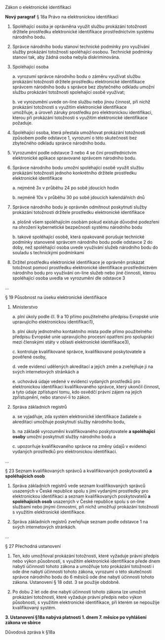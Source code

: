 Zákon o elektronické identifikaci

**Nový paragraf**
§ 18a
Právo na elektronickou identifikaci

1.  Spoléhající osoba je oprávněna využít službu prokázání totožnosti držitele prostředku elektronické identifikace prostřednictvím systému národního bodu. 

2.  Správce národního bodu stanoví technické podmínky pro využívání služby prokázání totožnosti spoléhající osobou. Technické podmínky stanoví tak, aby žádná osoba nebyla diskriminována.  

3.  Spoléhající osoba 

    a. vyrozumí správce národního bodu o záměru využívat službu prokázání totožnosti držitele prostředku elektronické identifikace  
      správcem národního bodu s správce bez zbytečného odkladu umožní službu prokázání totožnosti spolehající osobě využívat;

    b. ve vyrozumění uvede on-line službu nebo jinou činnost, při nichž prokázání totožnosti s využitím elektronické identifikace    
      umožňuje, a úroveň záruky prostředku pro elektronickou identifikaci, kterou při prokázání totožnosti s využitím elektronické identifikace požaduje.

4.  Spoléhající osoba, která přestala umožňovat prokázání totožnosti způsobem podle odstavce 1, vyrozumí o této skutečnosti 
    bez zbytečného odkladu správce národního bodu.

5.  Vyrozumění podle odstavce 3 nebo 4 se činí prostřednictvím elektronické aplikace spravované správcem národního bodu.

6.  Správce národního bodu umožní spoléhající osobě využít službu prokázání totožnosti jednoho konkrétního držitele prostředku 
    elektronické identifikace

    a. nejméně 3x v průběhu 24 po sobě jdoucích hodin

    b. nejméně 10x v průběhu 30 po sobě jdoucích kalendářních dnů

7.  Správce národního bodu je oprávněn odmítnout poskytnutí služby prokázání totožnosti držitele prostředku 
    elektronické identifikace

    a. plošně všem spoléhajícím osobám pokud existuje důvodné podezření na ohrožení kybernetické bezpečnosti 
       systému národního bodu 

    b. takové spoléhající osobě, která opakovaně porušuje technické podmínky stanovené správcem národního bodu 
       podle odstavce 2 do doby, než spoléhající osoba uvede využívání služeb národního bodu do souladu s technickými podmínkami

8.  Držitel prostředku elektronické identifikace je oprávněn prokázat totožnost pomocí prostředku elektronické 
    identifikace prostřednictvém národního bodu pro využívání on-line služeb nebo jiné činnosti, kterou spoléhající osoba 
    uvedla ve vyrozumění dle odstavce 3

...

§ 19
Působnost na úseku elektronické identifikace

1.  Ministerstvo

    a. plní úkoly podle čl. 9 a 10 přímo použitelného předpisu Evropské unie upravujícího elektronickou identifikaci1),

    b. plní úkoly jednotného kontaktního místa podle přímo použitelného předpisu Evropské unie upravujícího procesní opatření pro spolupráci mezi členskými státy v oblasti elektronické identifikace3),

    c. kontroluje kvalifikované správce, kvalifikované poskytovatele a pověřené osoby,

    d. vede evidenci udělených akreditací a jejich změn a zveřejňuje ji na svých internetových stránkách a

    e. uchovává údaje vedené v evidenci vydaných prostředků pro elektronickou identifikaci kvalifikovaného správce, který ukončil činnost, a tyto údaje zpřístupní tomu, kdo osvědčí právní zájem na jejich zpřístupnění, nebo stanoví-li to zákon.

2.  Správa základních registrů

    a. se vyjadřuje, zda systém elektronické identifikace žadatele o akreditaci umožňuje poskytnutí služby národního bodu,

    b. na základě vyrozumění kvalifikovaného poskytovatele **a spoléhající osoby** umožní poskytnutí služby národního bodu a

    c. upozorňuje kvalifikovaného správce na změny údajů v evidenci vydaných prostředků pro elektronickou identifikaci.

...

§ 23
Seznam kvalifikovaných správců a kvalifikovaných poskytovatelů **a spoléhajících osob**

1.  Správa základních registrů vede seznam kvalifikovaných správců usazených v České republice spolu s jimi vydanými prostředky pro elektronickou identifikaci a seznam kvalifikovaných poskytovatelů **a spoléhajících osob** usazených v České republice spolu s on-line službami nebo jinými činnostmi, při nichž umožňují prokázání totožnosti s využitím elektronické identifikace.

2.  Správa základních registrů zveřejňuje seznam podle odstavce 1 na svých internetových stránkách.

...

§ 27
Přechodná ustanovení

1.  Ten, kdo umožňoval prokázání totožnosti, které vyžaduje právní předpis nebo výkon působnosti, s využitím elektronické identifikace přede dnem nabytí účinnosti tohoto zákona a umožňuje toto prokázání totožnosti i ode dne nabytí účinnosti tohoto zákona, vyrozumí o této skutečnosti správce národního bodu do 6 měsíců ode dne nabytí účinnosti tohoto zákona. Ustanovení § 18 odst. 3 se použije obdobně.

2.  Po dobu 2 let ode dne nabytí účinnosti tohoto zákona lze umožnit prokázání totožnosti, které vyžaduje právní předpis nebo výkon působnosti, s využitím elektronické identifikace, při kterém se nepoužije kvalifikovaný systém.

**3.  Ustanovení §18a nabývá platnosti 1. dnem 7. měsíce po vyhlášení zákona ve sbírce**


Důvodová zpráva k §18a
